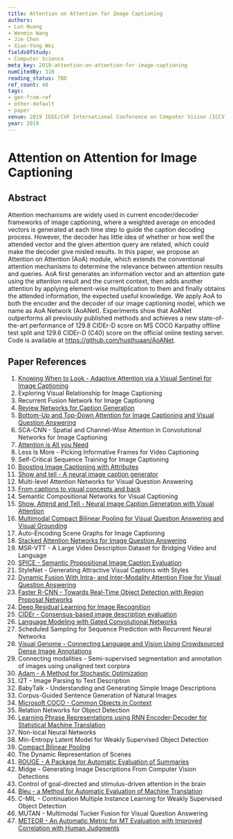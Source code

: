 ```yaml
---
title: Attention on Attention for Image Captioning
authors:
- Lun Huang
- Wenmin Wang
- Jie Chen
- Xiao-Yong Wei
fieldsOfStudy:
- Computer Science
meta_key: 2019-attention-on-attention-for-image-captioning
numCitedBy: 316
reading_status: TBD
ref_count: 48
tags:
- gen-from-ref
- other-default
- paper
venue: 2019 IEEE/CVF International Conference on Computer Vision (ICCV)
year: 2019
---
```


# Attention on Attention for Image Captioning

## Abstract

Attention mechanisms are widely used in current encoder/decoder frameworks of image captioning, where a weighted average on encoded vectors is generated at each time step to guide the caption decoding process. However, the decoder has little idea of whether or how well the attended vector and the given attention query are related, which could make the decoder give misled results. In this paper, we propose an Attention on Attention (AoA) module, which extends the conventional attention mechanisms to determine the relevance between attention results and queries. AoA first generates an information vector and an attention gate using the attention result and the current context, then adds another attention by applying element-wise multiplication to them and finally obtains the attended information, the expected useful knowledge. We apply AoA to both the encoder and the decoder of our image captioning model, which we name as AoA Network (AoANet). Experiments show that AoANet outperforms all previously published methods and achieves a new state-of-the-art performance of 129.8 CIDEr-D score on MS COCO Karpathy offline test split and 129.6 CIDEr-D (C40) score on the official online testing server. Code is available at https://github.com/husthuaan/AoANet.

## Paper References

1. [Knowing When to Look - Adaptive Attention via a Visual Sentinel for Image Captioning](2017-knowing-when-to-look-adaptive-attention-via-a-visual-sentinel-for-image-captioning)
2. Exploring Visual Relationship for Image Captioning
3. Recurrent Fusion Network for Image Captioning
4. [Review Networks for Caption Generation](2016-review-networks-for-caption-generation)
5. [Bottom-Up and Top-Down Attention for Image Captioning and Visual Question Answering](2018-bottom-up-and-top-down-attention-for-image-captioning-and-visual-question-answering)
6. SCA-CNN - Spatial and Channel-Wise Attention in Convolutional Networks for Image Captioning
7. [Attention is All you Need](2017-attention-is-all-you-need.md)
8. Less Is More - Picking Informative Frames for Video Captioning
9. Self-Critical Sequence Training for Image Captioning
10. [Boosting Image Captioning with Attributes](2017-boosting-image-captioning-with-attributes)
11. [Show and tell - A neural image caption generator](2015-show-and-tell-a-neural-image-caption-generator)
12. Multi-level Attention Networks for Visual Question Answering
13. [From captions to visual concepts and back](2015-from-captions-to-visual-concepts-and-back)
14. Semantic Compositional Networks for Visual Captioning
15. [Show, Attend and Tell - Neural Image Caption Generation with Visual Attention](2015-show-attend-and-tell-neural-image-caption-generation-with-visual-attention)
16. [Multimodal Compact Bilinear Pooling for Visual Question Answering and Visual Grounding](2016-multimodal-compact-bilinear-pooling-for-visual-question-answering-and-visual-grounding)
17. Auto-Encoding Scene Graphs for Image Captioning
18. [Stacked Attention Networks for Image Question Answering](2016-stacked-attention-networks-for-image-question-answering)
19. MSR-VTT - A Large Video Description Dataset for Bridging Video and Language
20. [SPICE - Semantic Propositional Image Caption Evaluation](2016-spice-semantic-propositional-image-caption-evaluation)
21. StyleNet - Generating Attractive Visual Captions with Styles
22. [Dynamic Fusion With Intra- and Inter-Modality Attention Flow for Visual Question Answering](2019-dynamic-fusion-with-intra-and-inter-modality-attention-flow-for-visual-question-answering)
23. [Faster R-CNN - Towards Real-Time Object Detection with Region Proposal Networks](2015-faster-r-cnn-towards-real-time-object-detection-with-region-proposal-networks)
24. [Deep Residual Learning for Image Recognition](2015-resnet.md)
25. [CIDEr - Consensus-based image description evaluation](2015-cider-consensus-based-image-description-evaluation)
26. [Language Modeling with Gated Convolutional Networks](2017-language-modeling-with-gated-convolutional-networks)
27. Scheduled Sampling for Sequence Prediction with Recurrent Neural Networks
28. [Visual Genome - Connecting Language and Vision Using Crowdsourced Dense Image Annotations](2016-visual-genome-connecting-language-and-vision-using-crowdsourced-dense-image-annotations)
29. Connecting modalities - Semi-supervised segmentation and annotation of images using unaligned text corpora
30. [Adam - A Method for Stochastic Optimization](2015-adam-a-method-for-stochastic-optimization)
31. I2T - Image Parsing to Text Description
32. BabyTalk - Understanding and Generating Simple Image Descriptions
33. Corpus-Guided Sentence Generation of Natural Images
34. [Microsoft COCO - Common Objects in Context](2014-microsoft-coco-common-objects-in-context)
35. Relation Networks for Object Detection
36. [Learning Phrase Representations using RNN Encoder-Decoder for Statistical Machine Translation](2014-learning-phrase-representations-using-rnn-encoder-decoder-for-statistical-machine-translation)
37. Non-local Neural Networks
38. Min-Entropy Latent Model for Weakly Supervised Object Detection
39. [Compact Bilinear Pooling](2016-compact-bilinear-pooling)
40. The Dynamic Representation of Scenes
41. [ROUGE - A Package for Automatic Evaluation of Summaries](2004-rouge-a-package-for-automatic-evaluation-of-summaries)
42. Midge - Generating Image Descriptions From Computer Vision Detections
43. Control of goal-directed and stimulus-driven attention in the brain
44. [Bleu - a Method for Automatic Evaluation of Machine Translation](2002-bleu-a-method-for-automatic-evaluation-of-machine-translation)
45. C-MIL - Continuation Multiple Instance Learning for Weakly Supervised Object Detection
46. MUTAN - Multimodal Tucker Fusion for Visual Question Answering
47. [METEOR - An Automatic Metric for MT Evaluation with Improved Correlation with Human Judgments](2005-meteor-an-automatic-metric-for-mt-evaluation-with-improved-correlation-with-human-judgments)
